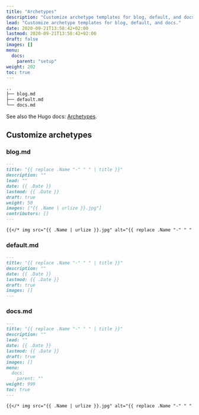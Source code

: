 ```yaml
---
title: "Archetypes"
description: "Customize archetype templates for blog, default, and docs."
lead: "Customize archetype templates for blog, default, and docs."
date: 2020-09-21T13:58:42+02:00
lastmod: 2020-09-21T13:58:42+02:00
draft: false
images: []
menu:
  docs:
    parent: "setup"
weight: 202
toc: true
---
```


```bash
..
├── blog.md
├── default.md
└── docs.md
```

See also the Hugo docs: [Archetypes](https://gohugo.io/content-management/archetypes/).

## Customize archetypes

### blog.md

```md
---
title: "{{ replace .Name "-" " " | title }}"
description: ""
lead: ""
date: {{ .Date }}
lastmod: {{ .Date }}
draft: true
weight: 50
images: ["{{ .Name | urlize }}.jpg"]
contributors: []
---

{{</* img src="{{ .Name | urlize }}.jpg" alt="{{ replace .Name "-" " " | title }}" caption="{{ replace .Name "-" " " | title }}" class="wide" */>}}
```

### default.md

```md
---
title: "{{ replace .Name "-" " " | title }}"
description: ""
date: {{ .Date }}
lastmod: {{ .Date }}
draft: true
images: []
---
```

### docs.md

```md
---
title: "{{ replace .Name "-" " " | title }}"
description: ""
lead: ""
date: {{ .Date }}
lastmod: {{ .Date }}
draft: true
images: []
menu:
  docs:
    parent: ""
weight: 999
toc: true
---

{{</* img src="{{ .Name | urlize }}.jpg" alt="{{ replace .Name "-" " " | title }}" caption="{{ replace .Name "-" " " | title }}" */>}}
```
